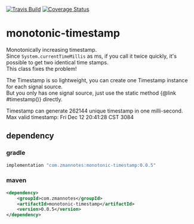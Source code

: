 [![Travis Build](https://api.travis-ci.org/zman2013/monotonic-timestamp.svg?branch=master)](https://api.travis-ci.org/zman2013/monotonic-timestamp.svg?branch=master)
[![Coverage Status](https://coveralls.io/repos/github/zman2013/monotonic-timestamp/badge.svg?branch=master)](https://coveralls.io/github/zman2013/monotonic-timestamp?branch=master)

# monotonic-timestamp
Monotonically increasing timestamp.  
Since `System.currentTimeMillis` as ms, if you call it twice quickly, it's possible to get two identical time stamps.  
This class fixes the problem!  
  
The Timestamp is so lightweight, you can create one Timestamp instance for each signal source.  
But you only has one signal source, just use the static method {@link #timestamp()} directly.  
  
Timestamp can generate 262144 unique timestamp in one milli-second.  
Max valid timestamp:  Fri Dec 12 20:41:28 CST 3084  

## dependency
### gradle
```groovy
implementation "com.zmannotes:monotonic-timestamp:0.0.5"
```
### maven
```xml
<dependency>
    <groupId>com.zmannotes</groupId>
    <artifactId>monotonic-timestamp</artifactId>
    <version>0.0.5</version>
</dependency>
```
